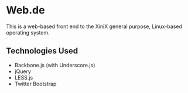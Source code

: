 # Web.de

This is a web-based front end to the XiniX general purpose, Linux-based operating system.

## Technologies Used

- Backbone.js (with Underscore.js)
- jQuery
- LESS.js
- Twitter Bootstrap